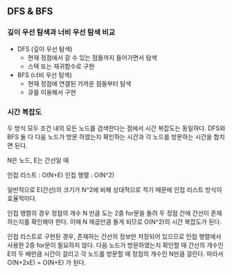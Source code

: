 ## DFS & BFS

### 깊이 우선 탐색과 너비 우선 탐색 비교

- DFS (깊이 우선 탐색)
	- 현재 정점에서 갈 수 있는 점들까지 들어가면서 탐색
	- 스택 또는 재귀함수로 구현
- BFS (너비 우선 탐색)
	- 현재 정점에 연결된 가까운 점들부터 탐색
	- 큐를 이용해서 구현

### 시간 복잡도

두 방식 모두 조건 내의 모든 노드를 검색한다는 점에서 시간 복잡도는 동일하다. DFS와 BFS 둘 다 다음 노드가 방문 하였는지 확인하는 시간과 각 노드를 방문하는 시간을 합치면 된다.

N은 노드, E는 간선일 때

인접 리스트 : O(N+E)
인접 행렬 : O(N^2)

일반적으로 E(간선)의 크기가 N^2에 비해 상대적으로 적기 때문에 인접 리스트 방식이 효율적이다.

인접 행렬의 경우 정점의 개수 N 만큼 도는 2중 for문을 돌려 두 정점 간에 간선이 존재하는지를 확인해야 한다.
이때 N 제곱만큼 돌게 되므로 O(N^2)의 시간 복잡도가 된다.

인접 리스트로 구현된 경우, 존재하는 간선의 정보만 저장되어 있으므로 인접 행렬에서 사용한 2중 for문이 필요하지 않다. 다음 노드가 방문하였는지 확인할 때 간선의 개수인 E의 두 배만큼 시간이 걸리고 각 노드를 방문할 때 정점의 개수인 N만큼 걸린다. 따라서 O(N+2xE) = O(N+E) 가 된다.

